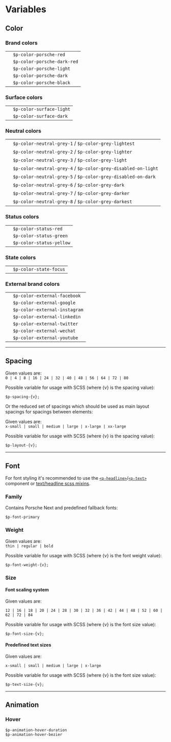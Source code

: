 # Variables

## Color

### Brand colors

|                                               |                      	         |
|-----------------------------------------------|--------------------------------|
| <ColorBadge color="porsche-red"/>  	        | `$p-color-porsche-red`         |
| <ColorBadge color="porsche-dark-red"/> 	    | `$p-color-porsche-dark-red`    |
| <ColorBadge color="porsche-light"/> 	        | `$p-color-porsche-light`       |
| <ColorBadge color="porsche-dark"/> 	        | `$p-color-porsche-dark`        |
| <ColorBadge color="porsche-black"/> 	        | `$p-color-porsche-black`       |

### Surface colors

|                                               |                      	         |
|-----------------------------------------------|--------------------------------|
| <ColorBadge color="surface-light"/>  	        | `$p-color-surface-light`       |
| <ColorBadge color="surface-dark"/> 	        | `$p-color-surface-dark`        |

### Neutral colors

|                                               |                      	                                        |
|-----------------------------------------------|---------------------------------------------------------------|
| <ColorBadge color="neutral-grey-1"/>  	    | `$p-color-neutral-grey-1` / `$p-color-grey-lightest`          |
| <ColorBadge color="neutral-grey-2"/>  	    | `$p-color-neutral-grey-2` / `$p-color-grey-lighter`           |
| <ColorBadge color="neutral-grey-3"/>  	    | `$p-color-neutral-grey-3` / `$p-color-grey-light`             |
| <ColorBadge color="neutral-grey-4"/>  	    | `$p-color-neutral-grey-4` / `$p-color-grey-disabled-on-light` |
| <ColorBadge color="neutral-grey-5"/>  	    | `$p-color-neutral-grey-5` / `$p-color-grey-disabled-on-dark`  |
| <ColorBadge color="neutral-grey-6"/>  	    | `$p-color-neutral-grey-6` / `$p-color-grey-dark`              |
| <ColorBadge color="neutral-grey-7"/>  	    | `$p-color-neutral-grey-7` / `$p-color-grey-darker`            |
| <ColorBadge color="neutral-grey-8"/>  	    | `$p-color-neutral-grey-8` / `$p-color-grey-darkest`           |


### Status colors

|                                               |                      	         |
|-----------------------------------------------|--------------------------------|
| <ColorBadge color="status-red"/>  	        | `$p-color-status-red`          |
| <ColorBadge color="status-green"/> 	        | `$p-color-status-green`        |
| <ColorBadge color="status-yellow"/> 	        | `$p-color-status-yellow`       |

### State colors

|                                               |                      	         |
|-----------------------------------------------|--------------------------------|
| <ColorBadge color="state-focus"/>  	        | `$p-color-state-focus`         |

### External brand colors

|                                               |                      	         |
|-----------------------------------------------|--------------------------------|
| <ColorBadge color="external-facebook"/>  	    | `$p-color-external-facebook`   |
| <ColorBadge color="external-google"/>  	    | `$p-color-external-google`     |
| <ColorBadge color="external-instagram"/>  	| `$p-color-external-instagram`  |
| <ColorBadge color="external-linkedin"/>  	    | `$p-color-external-linkedin`    |
| <ColorBadge color="external-twitter"/>  	    | `$p-color-external-twitter`    |
| <ColorBadge color="external-wechat"/>  	    | `$p-color-external-wechat`     |
| <ColorBadge color="external-youtube"/>  	    | `$p-color-external-youtube`    |

---

## Spacing

Given values are:  
`0 | 4 | 8 | 16 | 24 | 32 | 40 | 48 | 56 | 64 | 72 | 80`

Possible variable for usage with SCSS (where {v} is the spacing value):
```
$p-spacing-{v};
```

Or the reduced set of spacings which should be used as main layout spacings for spacings between elements:

Given values are:  
`x-small | small | medium | large | x-large | xx-large`

Possible variable for usage with SCSS (where {v} is the spacing value):
```
$p-layout-{v};
```

---

## Font
For font styling it's recommended to use the [`<p-headline>`](#/web/components/basic/typography#code)/[`<p-text>`](#/web/components/basic/typography#code) component or [text/headline scss mixins](#/web/scss-utils/mixins).

### Family
Contains Porsche Next and predefined fallback fonts:

```
$p-font-primary
```

### Weight
Given values are:  
`thin | regular | bold`

Possible variable for usage with SCSS (where {v} is the font weight value):

```
$p-font-weight-{v};
```

### Size

#### Font scaling system
Given values are:  

`12 | 16 | 18 | 20 | 24 | 28 | 30 | 32 | 36 | 42 | 44 | 48 | 52 | 60 | 62 | 72 | 84`

Possible variable for usage with SCSS (where {v} is the font size value):
```
$p-font-size-{v};
```

#### Predefined text sizes
Given values are:  
 
`x-small | small | medium | large | x-large`

Possible variable for usage with SCSS (where {v} is the font size value):
```
$p-text-size-{v};
```

---

## Animation

### Hover
```
$p-animation-hover-duration
$p-animation-hover-bezier
```